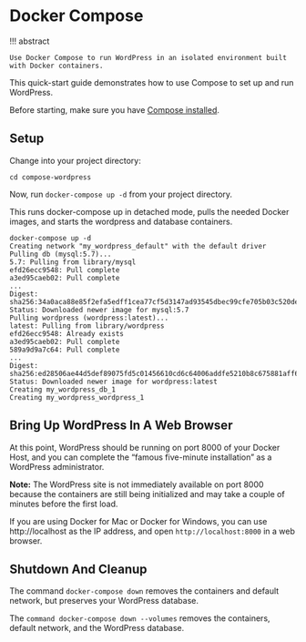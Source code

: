 # Docker Compose

!!! abstract

    Use Docker Compose to run WordPress in an isolated environment built with Docker containers.

This quick-start guide demonstrates how to use Compose to set up and run WordPress.

Before starting, make sure you have [Compose installed](https://docs.docker.com/compose/install/).

## Setup

Change into your project directory:

``` console
cd compose-wordpress
```

Now, run ``docker-compose up -d`` from your project directory.

This runs docker-compose up in detached mode, pulls the needed Docker images, and starts the wordpress and database containers.

``` console
docker-compose up -d
Creating network "my_wordpress_default" with the default driver
Pulling db (mysql:5.7)...
5.7: Pulling from library/mysql
efd26ecc9548: Pull complete
a3ed95caeb02: Pull complete
...
Digest: sha256:34a0aca88e85f2efa5edff1cea77cf5d3147ad93545dbec99cfe705b03c520de
Status: Downloaded newer image for mysql:5.7
Pulling wordpress (wordpress:latest)...
latest: Pulling from library/wordpress
efd26ecc9548: Already exists
a3ed95caeb02: Pull complete
589a9d9a7c64: Pull complete
...
Digest: sha256:ed28506ae44d5def89075fd5c01456610cd6c64006addfe5210b8c675881aff6
Status: Downloaded newer image for wordpress:latest
Creating my_wordpress_db_1
Creating my_wordpress_wordpress_1
```

## Bring Up WordPress In A Web Browser

At this point, WordPress should be running on port 8000 of your Docker Host, and you can complete the “famous five-minute installation” as a WordPress administrator.

**Note:** The WordPress site is not immediately available on port 8000 because the containers are still being initialized and may take a couple of minutes before the first load.

If you are using Docker for Mac or Docker for Windows, you can use http://localhost as the IP address, and open ``http://localhost:8000`` in a web browser.

## Shutdown And Cleanup

The command ``docker-compose down`` removes the containers and default network, but preserves your WordPress database.

The ``command docker-compose down --volumes`` removes the containers, default network, and the WordPress database.
